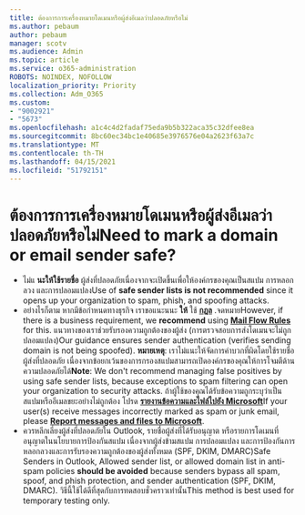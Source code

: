```yaml
---
title: ต้องการการเครื่องหมายโดเมนหรือผู้ส่งอีเมลว่าปลอดภัยหรือไม่
ms.author: pebaum
author: pebaum
manager: scotv
ms.audience: Admin
ms.topic: article
ms.service: o365-administration
ROBOTS: NOINDEX, NOFOLLOW
localization_priority: Priority
ms.collection: Adm_O365
ms.custom:
- "9002921"
- "5673"
ms.openlocfilehash: a1c4c4d2fadaf75eda9b5b322aca35c32dfee8ea
ms.sourcegitcommit: 8bc60ec34bc1e40685e3976576e04a2623f63a7c
ms.translationtype: MT
ms.contentlocale: th-TH
ms.lasthandoff: 04/15/2021
ms.locfileid: "51792151"
---
```

# <a name="need-to-mark-a-domain-or-email-sender-safe"></a><span data-ttu-id="f5a0a-102">ต้องการการเครื่องหมายโดเมนหรือผู้ส่งอีเมลว่าปลอดภัยหรือไม่</span><span class="sxs-lookup"><span data-stu-id="f5a0a-102">Need to mark a domain or email sender safe?</span></span>

- <span data-ttu-id="f5a0a-103">ไม่แ **นะให้ใช้รายชื่อ** ผู้ส่งที่ปลอดภัยเนื่องจากจะเปิดขึ้นเพื่อให้องค์กรของคุณเป็นสแปม การหลอกลวง และการปลอมแปลง</span><span class="sxs-lookup"><span data-stu-id="f5a0a-103">Use of **safe sender lists is not recommended** since it opens up your organization to spam, phish, and spoofing attacks.</span></span>
- <span data-ttu-id="f5a0a-104">อย่างไรก็ตาม หากมีข้อกําหนดทางธุรกิจ เราขอแนะนนะ **ให้** ใช้ **[กฎล](https://docs.microsoft.com/microsoft-365/security/office-365-security/create-safe-sender-lists-in-office-365?view=o365-worldwide#recommended-use-mail-flow-rules)** .จดหมาย</span><span class="sxs-lookup"><span data-stu-id="f5a0a-104">However, if there is a business requirement, we **recommend** using **[Mail Flow Rules](https://docs.microsoft.com/microsoft-365/security/office-365-security/create-safe-sender-lists-in-office-365?view=o365-worldwide#recommended-use-mail-flow-rules)** for this.</span></span> <span data-ttu-id="f5a0a-105">แนวทางของเราช่วยรับรองความถูกต้องของผู้ส่ง (การตรวจสอบการส่งโดเมนจะไม่ถูกปลอมแปลง)</span><span class="sxs-lookup"><span data-stu-id="f5a0a-105">Our guidance ensures sender authentication (verifies sending domain is not being spoofed).</span></span> <span data-ttu-id="f5a0a-106">**หมายเหตุ**: เราไม่แนะให้จัดการค่าบวกที่ผิดโดยใช้รายชื่อผู้ส่งที่ปลอดภัย เนื่องจากข้อยกเว้นของการกรองสแปมสามารถเปิดองค์กรของคุณให้การโจมตีด้านความปลอดภัยได้</span><span class="sxs-lookup"><span data-stu-id="f5a0a-106">**Note**: We don't recommend managing false positives by using safe sender lists, because exceptions to spam filtering can open your organization to security attacks.</span></span> <span data-ttu-id="f5a0a-107">ถ้าผู้ใช้ของคุณได้รับข้อความถูกระบุว่าเป็นสแปมหรืออีเมลขยะอย่างไม่ถูกต้อง โปรด **[รายงานข้อความและไฟล์ไปยัง Microsoft](https://protection.office.com/reportsubmission)**</span><span class="sxs-lookup"><span data-stu-id="f5a0a-107">If your user(s) receive messages incorrectly marked as spam or junk email, please **[Report messages and files to Microsoft](https://protection.office.com/reportsubmission)**.</span></span>
- <span data-ttu-id="f5a0a-108">ควรหลีกเลี่ยงผู้ส่งที่ปลอดภัยใน Outlook, รายชื่อผู้ส่งที่ได้รับอนุญาต หรือรายการโดเมนที่อนุญาตในนโยบายการป้องกันสแปม เนื่องจากผู้ส่งข้ามสแปม การปลอมแปลง และการป้องกันการหลอกลวงและการรับรองความถูกต้องของผู้ส่งทั้งหมด (SPF, DKIM, DMARC)</span><span class="sxs-lookup"><span data-stu-id="f5a0a-108">Safe Senders in Outlook, Allowed sender list, or allowed domain list in anti-spam policies **should be avoided** because senders bypass all spam, spoof, and phish protection, and sender authentication (SPF, DKIM, DMARC).</span></span> <span data-ttu-id="f5a0a-109">วิธีนี้ใช้ได้ดีที่สุดกับการทดสอบชั่วคราวเท่านั้น</span><span class="sxs-lookup"><span data-stu-id="f5a0a-109">This method is best used for temporary testing only.</span></span>
